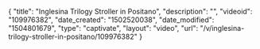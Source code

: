 {
    "title": "Inglesina Trilogy Stroller in Positano",
    "description": "",
    "videoid": "109976382",
    "date_created": "1502520038",
    "date_modified": "1504801679",
    "type": "captivate",
    "layout": "video",
    "url": "\/v\/inglesina-trilogy-stroller-in-positano\/109976382"
}